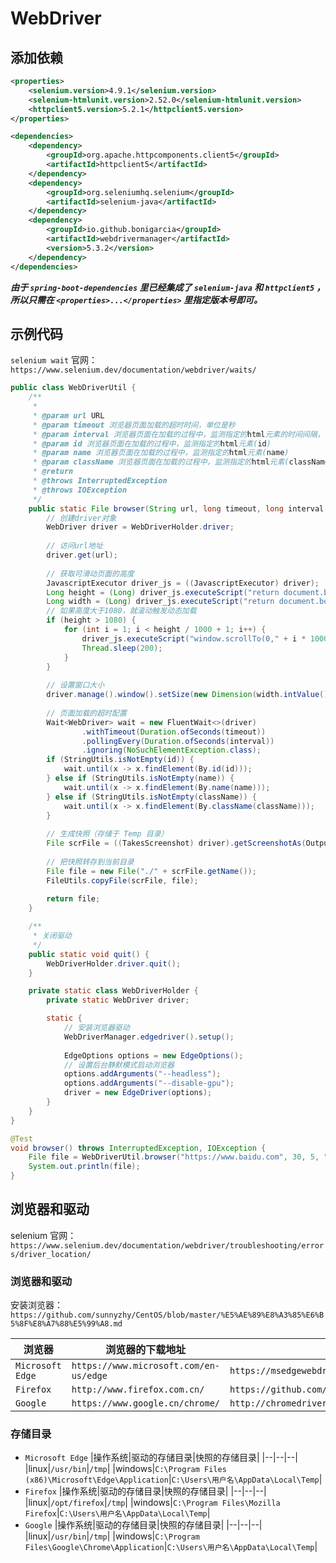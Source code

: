 # WebDriver

## 添加依赖

```xml
<properties>
    <selenium.version>4.9.1</selenium.version>
    <selenium-htmlunit.version>2.52.0</selenium-htmlunit.version>
    <httpclient5.version>5.2.1</httpclient5.version>
</properties>

<dependencies>
    <dependency>
        <groupId>org.apache.httpcomponents.client5</groupId>
        <artifactId>httpclient5</artifactId>
    </dependency>
    <dependency>
        <groupId>org.seleniumhq.selenium</groupId>
        <artifactId>selenium-java</artifactId>
    </dependency>
    <dependency>
        <groupId>io.github.bonigarcia</groupId>
        <artifactId>webdrivermanager</artifactId>
        <version>5.3.2</version>
    </dependency>
</dependencies>
```

***由于 ```spring-boot-dependencies``` 里已经集成了 ```selenium-java``` 和 ```httpclient5``` ，所以只需在 ```<properties>...</properties>``` 里指定版本号即可。***

## 示例代码

```selenium wait``` 官网： ```https://www.selenium.dev/documentation/webdriver/waits/```

```java
public class WebDriverUtil {
    /**
     *
     * @param url URL
     * @param timeout 浏览器页面加载的超时时间，单位是秒
     * @param interval 浏览器页面在加载的过程中，监测指定的html元素的时间间隔，单位是秒
     * @param id 浏览器页面在加载的过程中，监测指定的html元素(id)
     * @param name 浏览器页面在加载的过程中，监测指定的html元素(name)
     * @param className 浏览器页面在加载的过程中，监测指定的html元素(className)
     * @return
     * @throws InterruptedException
     * @throws IOException
     */
    public static File browser(String url, long timeout, long interval, String id, String name, String className) throws InterruptedException, IOException {
        // 创建driver对象
        WebDriver driver = WebDriverHolder.driver;
        
        // 访问url地址
        driver.get(url);
        
        // 获取可滑动页面的高度
        JavascriptExecutor driver_js = ((JavascriptExecutor) driver);
        Long height = (Long) driver_js.executeScript("return document.body.parentNode.scrollHeight");
        Long width = (Long) driver_js.executeScript("return document.body.parentNode.scrollWidth");
        // 如果高度大于1080，就滚动触发动态加载
        if (height > 1080) {
            for (int i = 1; i < height / 1000 + 1; i++) {
                driver_js.executeScript("window.scrollTo(0," + i * 1000 + ")");
                Thread.sleep(200);
            }
        }
        
        // 设置窗口大小
        driver.manage().window().setSize(new Dimension(width.intValue(), height.intValue()));
        
        // 页面加载的超时配置
        Wait<WebDriver> wait = new FluentWait<>(driver)
                .withTimeout(Duration.ofSeconds(timeout))
                .pollingEvery(Duration.ofSeconds(interval))
                .ignoring(NoSuchElementException.class);
        if (StringUtils.isNotEmpty(id)) {
            wait.until(x -> x.findElement(By.id(id)));
        } else if (StringUtils.isNotEmpty(name)) {
            wait.until(x -> x.findElement(By.name(name)));
        } else if (StringUtils.isNotEmpty(className)) {
            wait.until(x -> x.findElement(By.className(className)));
        }
        
        // 生成快照（存储于 Temp 目录）
        File scrFile = ((TakesScreenshot) driver).getScreenshotAs(OutputType.FILE);
        
        // 把快照转存到当前目录
        File file = new File("./" + scrFile.getName());
        FileUtils.copyFile(scrFile, file);
        
        return file;
    }

    /**
     * 关闭驱动
     */
    public static void quit() {
        WebDriverHolder.driver.quit();
    }

    private static class WebDriverHolder {
        private static WebDriver driver;

        static {
            // 安装浏览器驱动
            WebDriverManager.edgedriver().setup();
            
            EdgeOptions options = new EdgeOptions();
            // 设置后台静默模式启动浏览器
            options.addArguments("--headless");
            options.addArguments("--disable-gpu");
            driver = new EdgeDriver(options);
        }
    }
}

@Test
void browser() throws InterruptedException, IOException {
    File file = WebDriverUtil.browser("https://www.baidu.com", 30, 5, "wrapper", null, null);
    System.out.println(file);
}
```

## 浏览器和驱动

selenium 官网： ```https://www.selenium.dev/documentation/webdriver/troubleshooting/errors/driver_location/```

### 浏览器和驱动

安装浏览器：```https://github.com/sunnyzhy/CentOS/blob/master/%E5%AE%89%E8%A3%85%E6%B5%8F%E8%A7%88%E5%99%A8.md```

|浏览器|浏览器的下载地址|驱动的下载地址|
|--|--|--|
|```Microsoft Edge```|```https://www.microsoft.com/en-us/edge```|```https://msedgewebdriverstorage.z22.web.core.windows.net/```|
|```Firefox```|```http://www.firefox.com.cn/```|```https://github.com/mozilla/geckodriver/releases```|
|```Google```|```https://www.google.cn/chrome/```|```http://chromedriver.storage.googleapis.com/index.html```|

### 存储目录

- ```Microsoft Edge```
    |操作系统|驱动的存储目录|快照的存储目录|
    |--|--|--|
    |linux|```/usr/bin```|```/tmp```|
    |windows|```C:\Program Files (x86)\Microsoft\Edge\Application```|```C:\Users\用户名\AppData\Local\Temp```|
- ```Firefox```
    |操作系统|驱动的存储目录|快照的存储目录|
    |--|--|--|
    |linux|```/opt/firefox```|```/tmp```|
    |windows|```C:\Program Files\Mozilla Firefox```|```C:\Users\用户名\AppData\Local\Temp```|
- ```Google```
    |操作系统|驱动的存储目录|快照的存储目录|
    |--|--|--|
    |linux|```/usr/bin```|```/tmp```|
    |windows|```C:\Program Files\Google\Chrome\Application```|```C:\Users\用户名\AppData\Local\Temp```|
    
